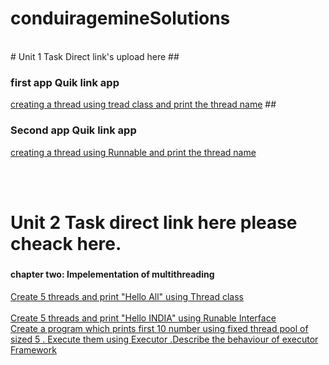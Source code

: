 # conduiragemineSolutions
<br>
# Unit 1 Task Direct link's upload here 
## <h3>first app Quik link app</h3>
<a href="https://github.com/smartyjahid/conduiragemineSolutions/tree/main/thread%20class%20ass1">creating a thread using tread class and print the thread name</a>
## <h3>Second app Quik link app</h3>
<a href="https://github.com/smartyjahid/conduiragemineSolutions/tree/main/runable%20thread%20ass2">creating a thread using Runnable and print the thread name</a>

<br><br>
# Unit 2 Task direct link here please cheack here.

 ### <h4>chapter two: Impelementation of multithreading<h4>
  <a href="">Create 5 threads and print "Hello All" using Thread class</a>
  <br>  
  <a href = "">Create 5 threads and print "Hello INDIA" using Runable Interface</a>
 <br>
  <a href=""> Create a program which prints first 10 number using fixed thread pool of sized 5 . Execute them using Executor .Describe the behaviour of executor Framework</a>
  
  
  
  

